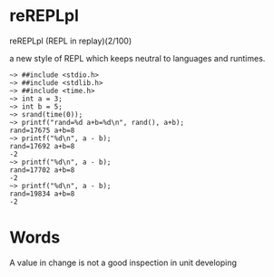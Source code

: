 reREPLpl
============

reREPLpl (REPL in replay)(2/100)

a new style of REPL which keeps neutral to languages and runtimes.

```shell
~> ##include <stdio.h>
~> ##include <stdlib.h>
~> ##include <time.h>
~> int a = 3;
~> int b = 5;
~> srand(time(0));
~> printf("rand=%d a+b=%d\n", rand(), a+b);
rand=17675 a+b=8
~> printf("%d\n", a - b);
rand=17692 a+b=8
-2
~> printf("%d\n", a - b);
rand=17702 a+b=8
-2
~> printf("%d\n", a - b);
rand=19834 a+b=8
-2
```

Words
==============
A value in change is not a good inspection in unit developing
